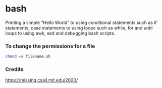 # bash

Printing a simple “Hello World” to using conditional statements such as if statements, case statements to using loops such as while, for and until loops to using awk, sed and debugging bash scripts. 


### To change the permissions for a file
```sh
chmod +x filename.sh
```

### Credits
https://missing.csail.mit.edu/2020/
